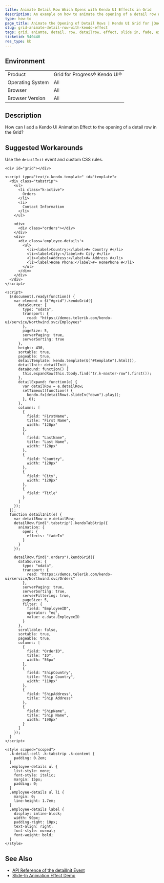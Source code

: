 ```yaml
---
title: Animate Detail Row Which Opens with Kendo UI Effects in Grid
description: An example on how to animate the opening of a detail row with Kendo UI Effects in a Kendo UI Grid.
type: how-to
page_title: Animate the Opening of Detail Rows | Kendo UI Grid for jQuery
slug: grid-animate-detail-row-with-kendo-effect
tags: grid, aniamte, detail, row, detailrow, effect, slide in, fade, expand
ticketid: 540440
res_type: kb
---
```


## Environment

<table>
 <tr>
  <td>Product</td>
  <td>Grid for Progress® Kendo UI®</td>
 </tr>
 <tr>
  <td>Operating System</td>
  <td>All</td>
 </tr>
 <tr>
  <td>Browser</td>
  <td>All</td>
 </tr>
 <tr>
  <td>Browser Version</td>
  <td>All</td>
 </tr>
</table>

## Description

How can I add a Kendo UI Animation Effect to the opening of a detail row in the Grid?

## Suggested Workarounds

Use the `detailInit` event and custom CSS rules.

```dojo
<div id="grid"></div>

<script type="text/x-kendo-template" id="template">
  <div class="tabstrip">
    <ul>
      <li class="k-active">
        Orders
      </li>
      <li>
        Contact Information
      </li>
    </ul>

    <div>
      <div class="orders"></div>
    </div>
    <div>
      <div class='employee-details'>
        <ul>
          <li><label>Country:</label>#= Country #</li>
          <li><label>City:</label>#= City #</li>
          <li><label>Address:</label>#= Address #</li>
          <li><label>Home Phone:</label>#= HomePhone #</li>
        </ul>
      </div>
    </div>
  </div>
</script>

<script>
  $(document).ready(function() {
    var element = $("#grid").kendoGrid({
      dataSource: {
        type: "odata",
        transport: {
          read: "https://demos.telerik.com/kendo-ui/service/Northwind.svc/Employees"
        },
        pageSize: 5,
        serverPaging: true,
        serverSorting: true
      },
      height: 430,
      sortable: true,
      pageable: true,
      detailTemplate: kendo.template($("#template").html()),
      detailInit: detailInit,
      dataBound: function() {
        this.expandRow(this.tbody.find("tr.k-master-row").first());
      },
      detailExpand: function(e) {
        var detailRow = e.detailRow;
        setTimeout(function() {
          kendo.fx(detailRow).slideIn("down").play();
        }, 0);
      },
      columns: [
        {
          field: "FirstName",
          title: "First Name",
          width: "120px"
        },
        {
          field: "LastName",
          title: "Last Name",
          width: "120px"
        },
        {
          field: "Country",
          width: "120px"
        },
        {
          field: "City",
          width: "120px"
        },
        {
          field: "Title"
        }
      ]
    });
  });
  function detailInit(e) {
    var detailRow = e.detailRow;
    detailRow.find(".tabstrip").kendoTabStrip({
      animation: {
        open: {
          effects: "fadeIn"
        }
      }
    });

    detailRow.find(".orders").kendoGrid({
      dataSource: {
        type: "odata",
        transport: {
          read: "https://demos.telerik.com/kendo-ui/service/Northwind.svc/Orders"
        },
        serverPaging: true,
        serverSorting: true,
        serverFiltering: true,
        pageSize: 5,
        filter: {
          field: "EmployeeID",
          operator: "eq",
          value: e.data.EmployeeID
        }
      },
      scrollable: false,
      sortable: true,
      pageable: true,
      columns: [
        {
          field: "OrderID",
          title: "ID",
          width: "56px"
        },
        {
          field: "ShipCountry",
          title: "Ship Country",
          width: "110px"
        },
        {
          field: "ShipAddress",
          title: "Ship Address"
        },
        {
          field: "ShipName",
          title: "Ship Name",
          width: "190px"
        }
      ]
    });
  }
</script>

<style scoped="scoped">
  .k-detail-cell .k-tabstrip .k-content {
    padding: 0.2em;
  }
  .employee-details ul {
    list-style: none;
    font-style: italic;
    margin: 15px;
    padding: 0;
  }
  .employee-details ul li {
    margin: 0;
    line-height: 1.7em;
  }
  .employee-details label {
    display: inline-block;
    width: 90px;
    padding-right: 10px;
    text-align: right;
    font-style: normal;
    font-weight: bold;
  }
</style>
```

## See Also

* [API Reference of the detailInit Event](https://docs.telerik.com/kendo-ui/api/javascript/ui/grid/events/detailinit)
* [Slide-In Animation Effect Demo](https://demos.telerik.com/kendo-ui/fx/slidein)
